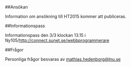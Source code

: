 ##Ansökan

Information om ansökning till HT2015 kommer att publiceras.

##Informationspass

Informationspass den 3/3 klockan 13.15 i Ny105/http://connect.sunet.se/webbprogrammerare

##Frågor

Personliga frågor besvaras av mathias.hedenborg@lnu.se